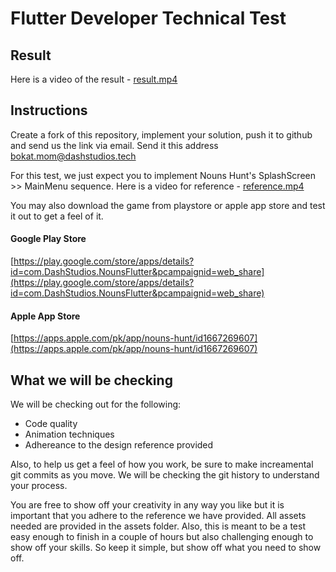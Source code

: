 # Flutter Developer Technical Test

## Result 
Here is a video of the result -
[result.mp4](result.mp4)

## Instructions

Create a fork of this repository, implement your solution, push it to github and send us the link via email. Send it this address [bokat.mom@dashstudios.tech](mailto:bokat.mom@dashstudios.tech)

For this test, we just expect you to implement Nouns Hunt's SplashScreen >> MainMenu sequence.
Here is a video for reference -
[reference.mp4](reference.mp4)

You may also download the game from playstore or apple app store and test it out to get a feel of it.

#### Google Play Store

[https://play.google.com/store/apps/details?id=com.DashStudios.NounsFlutter&pcampaignid=web_share](https://play.google.com/store/apps/details?id=com.DashStudios.NounsFlutter&pcampaignid=web_share)

#### Apple App Store

[https://apps.apple.com/pk/app/nouns-hunt/id1667269607](https://apps.apple.com/pk/app/nouns-hunt/id1667269607)

## What we will be checking

We will be checking out for the following:

- Code quality
- Animation techniques
- Adhereance to the design reference provided

Also, to help us get a feel of how you work, be sure to make increamental git commits as you move. We will be checking the git history to understand your process.

You are free to show off your creativity in any way you like but it is important that you adhere to the reference we have provided. All assets needed are provided in the assets folder. Also, this is meant to be a test easy enough to finish in a couple of hours but also challenging enough to show off your skills. So keep it simple, but show off what you need to show off.
